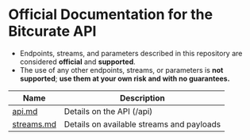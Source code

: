 # Official Documentation for the Bitcurate API

* Endpoints, streams, and parameters described in this repository are considered **official** and **supported**.
* The use of any other endpoints, streams, or parameters is **not supported**; **use them at your own risk and with no guarantees.**

Name | Description
------------ | ------------ 
[api.md](./api_v1.md) | Details on the API (/api)
[streams.md](./streams.md) | Details on available streams and payloads
